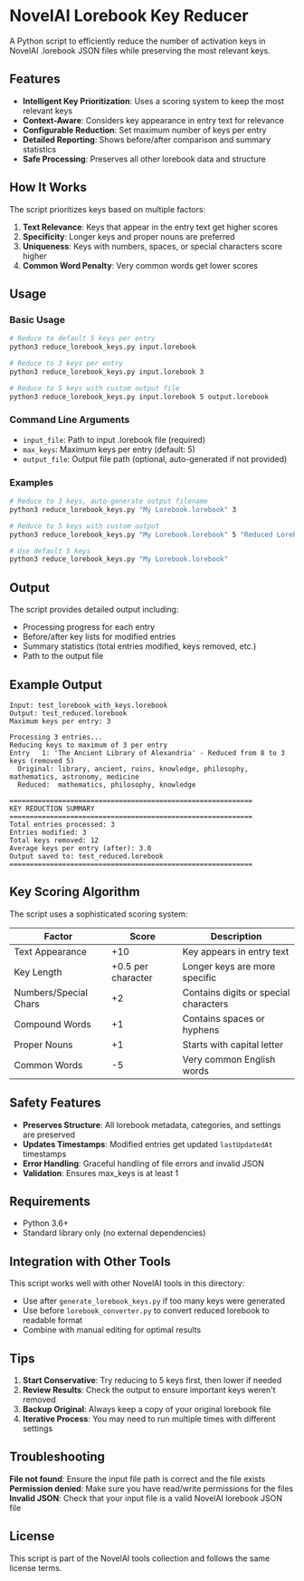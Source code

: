 # NovelAI Lorebook Key Reducer

A Python script to efficiently reduce the number of activation keys in NovelAI .lorebook JSON files while preserving the most relevant keys.

## Features

- **Intelligent Key Prioritization**: Uses a scoring system to keep the most relevant keys
- **Context-Aware**: Considers key appearance in entry text for relevance
- **Configurable Reduction**: Set maximum number of keys per entry
- **Detailed Reporting**: Shows before/after comparison and summary statistics
- **Safe Processing**: Preserves all other lorebook data and structure

## How It Works

The script prioritizes keys based on multiple factors:

1. **Text Relevance**: Keys that appear in the entry text get higher scores
2. **Specificity**: Longer keys and proper nouns are preferred
3. **Uniqueness**: Keys with numbers, spaces, or special characters score higher
4. **Common Word Penalty**: Very common words get lower scores

## Usage

### Basic Usage
```bash
# Reduce to default 5 keys per entry
python3 reduce_lorebook_keys.py input.lorebook

# Reduce to 3 keys per entry
python3 reduce_lorebook_keys.py input.lorebook 3

# Reduce to 5 keys with custom output file
python3 reduce_lorebook_keys.py input.lorebook 5 output.lorebook
```

### Command Line Arguments
- `input_file`: Path to input .lorebook file (required)
- `max_keys`: Maximum keys per entry (default: 5)
- `output_file`: Output file path (optional, auto-generated if not provided)

### Examples
```bash
# Reduce to 3 keys, auto-generate output filename
python3 reduce_lorebook_keys.py "My Lorebook.lorebook" 3

# Reduce to 5 keys with custom output
python3 reduce_lorebook_keys.py "My Lorebook.lorebook" 5 "Reduced Lorebook.lorebook"

# Use default 5 keys
python3 reduce_lorebook_keys.py "My Lorebook.lorebook"
```

## Output

The script provides detailed output including:
- Processing progress for each entry
- Before/after key lists for modified entries
- Summary statistics (total entries modified, keys removed, etc.)
- Path to the output file

## Example Output

```
Input: test_lorebook_with_keys.lorebook
Output: test_reduced.lorebook
Maximum keys per entry: 3

Processing 3 entries...
Reducing keys to maximum of 3 per entry
Entry   1: 'The Ancient Library of Alexandria' - Reduced from 8 to 3 keys (removed 5)
  Original: library, ancient, ruins, knowledge, philosophy, mathematics, astronomy, medicine
  Reduced:  mathematics, philosophy, knowledge

============================================================
KEY REDUCTION SUMMARY
============================================================
Total entries processed: 3
Entries modified: 3
Total keys removed: 12
Average keys per entry (after): 3.0
Output saved to: test_reduced.lorebook
============================================================
```

## Key Scoring Algorithm

The script uses a sophisticated scoring system:

| Factor | Score | Description |
|--------|-------|-------------|
| Text Appearance | +10 | Key appears in entry text |
| Key Length | +0.5 per character | Longer keys are more specific |
| Numbers/Special Chars | +2 | Contains digits or special characters |
| Compound Words | +1 | Contains spaces or hyphens |
| Proper Nouns | +1 | Starts with capital letter |
| Common Words | -5 | Very common English words |

## Safety Features

- **Preserves Structure**: All lorebook metadata, categories, and settings are preserved
- **Updates Timestamps**: Modified entries get updated `lastUpdatedAt` timestamps
- **Error Handling**: Graceful handling of file errors and invalid JSON
- **Validation**: Ensures max_keys is at least 1

## Requirements

- Python 3.6+
- Standard library only (no external dependencies)

## Integration with Other Tools

This script works well with other NovelAI tools in this directory:

- Use after `generate_lorebook_keys.py` if too many keys were generated
- Use before `lorebook_converter.py` to convert reduced lorebook to readable format
- Combine with manual editing for optimal results

## Tips

1. **Start Conservative**: Try reducing to 5 keys first, then lower if needed
2. **Review Results**: Check the output to ensure important keys weren't removed
3. **Backup Original**: Always keep a copy of your original lorebook file
4. **Iterative Process**: You may need to run multiple times with different settings

## Troubleshooting

**File not found**: Ensure the input file path is correct and the file exists
**Permission denied**: Make sure you have read/write permissions for the files
**Invalid JSON**: Check that your input file is a valid NovelAI lorebook JSON file

## License

This script is part of the NovelAI tools collection and follows the same license terms.
